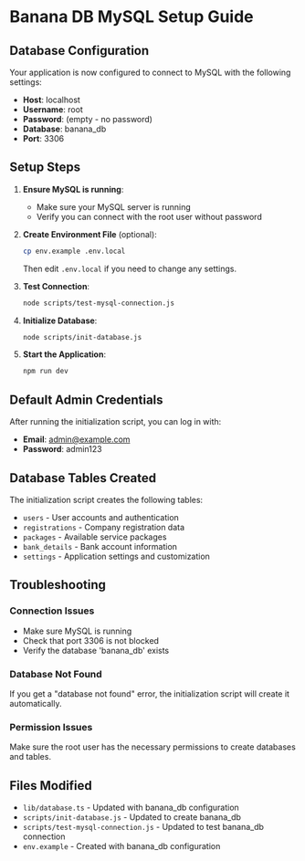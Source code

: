 # Banana DB MySQL Setup Guide

## Database Configuration

Your application is now configured to connect to MySQL with the following settings:

- **Host**: localhost
- **Username**: root
- **Password**: (empty - no password)
- **Database**: banana_db
- **Port**: 3306

## Setup Steps

1. **Ensure MySQL is running**:
   - Make sure your MySQL server is running
   - Verify you can connect with the root user without password

2. **Create Environment File** (optional):
   ```bash
   cp env.example .env.local
   ```
   Then edit `.env.local` if you need to change any settings.

3. **Test Connection**:
   ```bash
   node scripts/test-mysql-connection.js
   ```

4. **Initialize Database**:
   ```bash
   node scripts/init-database.js
   ```

5. **Start the Application**:
   ```bash
   npm run dev
   ```

## Default Admin Credentials

After running the initialization script, you can log in with:
- **Email**: admin@example.com
- **Password**: admin123

## Database Tables Created

The initialization script creates the following tables:
- `users` - User accounts and authentication
- `registrations` - Company registration data
- `packages` - Available service packages
- `bank_details` - Bank account information
- `settings` - Application settings and customization

## Troubleshooting

### Connection Issues
- Make sure MySQL is running
- Check that port 3306 is not blocked
- Verify the database 'banana_db' exists

### Database Not Found
If you get a "database not found" error, the initialization script will create it automatically.

### Permission Issues
Make sure the root user has the necessary permissions to create databases and tables.

## Files Modified
- `lib/database.ts` - Updated with banana_db configuration
- `scripts/init-database.js` - Updated to create banana_db
- `scripts/test-mysql-connection.js` - Updated to test banana_db connection
- `env.example` - Created with banana_db configuration 